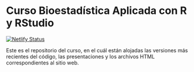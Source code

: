 # Curso Bioestadística Aplicada con R y RStudio

[![Netlify Status](https://api.netlify.com/api/v1/badges/622f6a7f-db14-46fc-b3a6-b93ec56ab7cd/deploy-status)](https://app.netlify.com/sites/bioestadistica-r/deploys)

Este es el repositorio del curso, en el cuál están alojadas las versiones más recientes del código, las presentaciones y los archivos HTML correspondientes al sitio web.